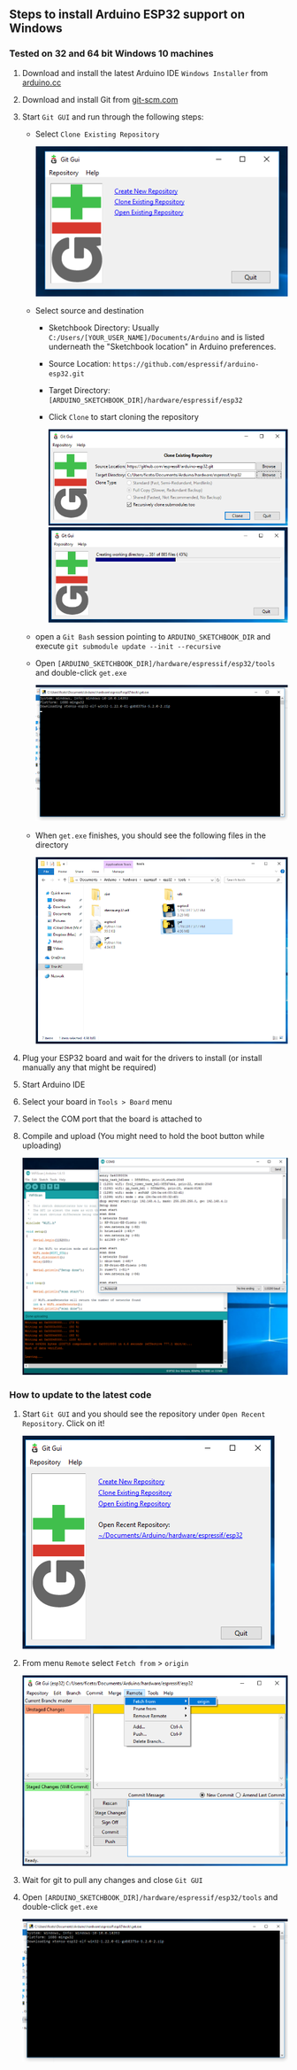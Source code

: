 ## Steps to install Arduino ESP32 support on Windows
### Tested on 32 and 64 bit Windows 10 machines

1. Download and install the latest Arduino IDE ```Windows Installer``` from [arduino.cc](https://www.arduino.cc/en/Main/Software)
2. Download and install Git from [git-scm.com](https://git-scm.com/download/win)
3. Start ```Git GUI``` and run through the following steps:
    - Select ```Clone Existing Repository```

        ![Step 1](win-screenshots/win-gui-1.png)

    - Select source and destination
        - Sketchbook Directory: Usually ```C:/Users/[YOUR_USER_NAME]/Documents/Arduino``` and is listed underneath the "Sketchbook location" in Arduino preferences.
        - Source Location: ```https://github.com/espressif/arduino-esp32.git```
        - Target Directory: ```[ARDUINO_SKETCHBOOK_DIR]/hardware/espressif/esp32```
        - Click ```Clone``` to start cloning the repository

            ![Step 2](win-screenshots/win-gui-2.png)
            ![Step 3](win-screenshots/win-gui-3.png)
    - open a `Git Bash` session pointing to ```ARDUINO_SKETCHBOOK_DIR``` and execute ```git submodule update --init --recursive``` 
    - Open ```[ARDUINO_SKETCHBOOK_DIR]/hardware/espressif/esp32/tools``` and double-click ```get.exe```

        ![Step 4](win-screenshots/win-gui-4.png)

    - When ```get.exe``` finishes, you should see the following files in the directory

        ![Step 5](win-screenshots/win-gui-5.png)

4. Plug your ESP32 board and wait for the drivers to install (or install manually any that might be required)
5. Start Arduino IDE
6. Select your board in ```Tools > Board``` menu
7. Select the COM port that the board is attached to
8. Compile and upload (You might need to hold the boot button while uploading)

    ![Arduino IDE Example](win-screenshots/arduino-ide.png)

### How to update to the latest code

1. Start ```Git GUI``` and you should see the repository under ```Open Recent Repository```. Click on it!

    ![Update Step 1](win-screenshots/win-gui-update-1.png)

2. From menu ```Remote``` select ```Fetch from``` > ```origin```

    ![Update Step 2](win-screenshots/win-gui-update-2.png)

3. Wait for git to pull any changes and close ```Git GUI```
4. Open ```[ARDUINO_SKETCHBOOK_DIR]/hardware/espressif/esp32/tools``` and double-click ```get.exe```

    ![Step 4](win-screenshots/win-gui-4.png)
